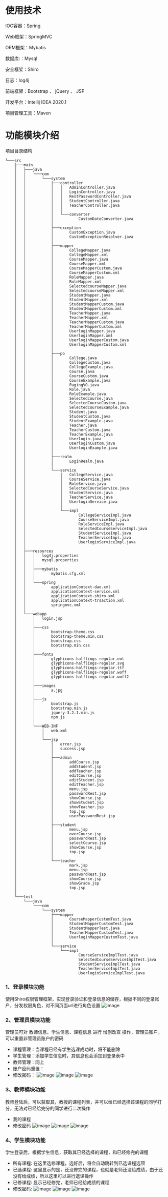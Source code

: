 
# 使用技术
IOC容器：Spring

Web框架：SpringMVC

ORM框架：Mybatis

数据库:：Mysql

安全框架：Shiro

日志：log4j

前端框架：Bootstrap 、 jQuery 、 JSP

开发平台：Intellij IDEA 2020.1

项目管理工具：Maven

# 功能模块介绍

项目目录结构

    └───src
        ├───main
        │   ├───java
        │   │   └───com
        │   │       └───system
        │   │           ├───controller
        │   │           │   │   AdminController.java
        │   │           │   │   LoginController.java
        │   │           │   │   RestPasswordController.java
        │   │           │   │   StudentController.java
        │   │           │   │   TeacherController.java
        │   │           │   │
        │   │           │   └───converter
        │   │           │           CustomDateConverter.java
        │   │           │
        │   │           ├───exception
        │   │           │       CustomException.java
        │   │           │       CustomExceptionResolver.java
        │   │           │
        │   │           ├───mapper
        │   │           │       CollegeMapper.java
        │   │           │       CollegeMapper.xml
        │   │           │       CourseMapper.java
        │   │           │       CourseMapper.xml
        │   │           │       CourseMapperCustom.java
        │   │           │       CourseMapperCustom.xml
        │   │           │       RoleMapper.java
        │   │           │       RoleMapper.xml
        │   │           │       SelectedcourseMapper.java
        │   │           │       SelectedcourseMapper.xml
        │   │           │       StudentMapper.java
        │   │           │       StudentMapper.xml
        │   │           │       StudentMapperCustom.java
        │   │           │       StudentMapperCustom.xml
        │   │           │       TeacherMapper.java
        │   │           │       TeacherMapper.xml
        │   │           │       TeacherMapperCustom.java
        │   │           │       TeacherMapperCustom.xml
        │   │           │       UserloginMapper.java
        │   │           │       UserloginMapper.xml
        │   │           │       UserloginMapperCustom.java
        │   │           │       UserloginMapperCustom.xml
        │   │           │
        │   │           ├───po
        │   │           │       College.java
        │   │           │       CollegeCustom.java
        │   │           │       CollegeExample.java
        │   │           │       Course.java
        │   │           │       CourseCustom.java
        │   │           │       CourseExample.java
        │   │           │       PagingVO.java
        │   │           │       Role.java
        │   │           │       RoleExample.java
        │   │           │       Selectedcourse.java
        │   │           │       SelectedCourseCustom.java
        │   │           │       SelectedcourseExample.java
        │   │           │       Student.java
        │   │           │       StudentCustom.java
        │   │           │       StudentExample.java
        │   │           │       Teacher.java
        │   │           │       TeacherCustom.java
        │   │           │       TeacherExample.java
        │   │           │       Userlogin.java
        │   │           │       UserloginCustom.java
        │   │           │       UserloginExample.java
        │   │           │
        │   │           ├───realm
        │   │           │       LoginRealm.java
        │   │           │
        │   │           └───service
        │   │               │   CollegeService.java
        │   │               │   CourseService.java
        │   │               │   RoleService.java
        │   │               │   SelectedCourseService.java
        │   │               │   StudentService.java
        │   │               │   TeacherService.java
        │   │               │   UserloginService.java
        │   │               │
        │   │               └───impl
        │   │                       CollegeServiceImpl.java
        │   │                       CourseServiceImpl.java
        │   │                       RoleServiceImpl.java
        │   │                       SelectedCourseServiceImpl.java
        │   │                       StudentServiceImpl.java
        │   │                       TeacherServiceImpl.java
        │   │                       UserloginServiceImpl.java
        │   │
        │   ├───resources
        │   │   │   log4j.properties
        │   │   │   mysql.properties
        │   │   │
        │   │   ├───mybatis
        │   │   │       mybatis.cfg.xml
        │   │   │
        │   │   └───spring
        │   │           applicationContext-dao.xml
        │   │           applicationContext-service.xml
        │   │           applicationContext-shiro.xml
        │   │           applicationContext-trsaction.xml
        │   │           springmvc.xml
        │   │
        │   └───webapp
        │       │   login.jsp
        │       │
        │       ├───css
        │       │       bootstrap-theme.css
        │       │       bootstrap-theme.min.css
        │       │       bootstrap.css
        │       │       bootstrap.min.css
        │       │
        │       ├───fonts
        │       │       glyphicons-halflings-regular.eot
        │       │       glyphicons-halflings-regular.svg
        │       │       glyphicons-halflings-regular.ttf
        │       │       glyphicons-halflings-regular.woff
        │       │       glyphicons-halflings-regular.woff2
        │       │
        │       ├───images
        │       │       a.jpg
        │       │
        │       ├───js
        │       │       bootstrap.js
        │       │       bootstrap.min.js
        │       │       jquery-3.2.1.min.js
        │       │       npm.js
        │       │
        │       └───WEB-INF
        │           │   web.xml
        │           │
        │           └───jsp
        │               │   error.jsp
        │               │   success.jsp
        │               │
        │               ├───admin
        │               │       addCourse.jsp
        │               │       addStudent.jsp
        │               │       addTeacher.jsp
        │               │       editCourse.jsp
        │               │       editStudent.jsp
        │               │       editTeacher.jsp
        │               │       menu.jsp
        │               │       passwordRest.jsp
        │               │       showCourse.jsp
        │               │       showStudent.jsp
        │               │       showTeacher.jsp
        │               │       top.jsp
        │               │       userPasswordRest.jsp
        │               │
        │               ├───student
        │               │       menu.jsp
        │               │       overCourse.jsp
        │               │       passwordRest.jsp
        │               │       selectCourse.jsp
        │               │       showCourse.jsp
        │               │       top.jsp
        │               │
        │               └───teacher
        │                       mark.jsp
        │                       menu.jsp
        │                       passwordRest.jsp
        │                       showCourse.jsp
        │                       showGrade.jsp
        │                       top.jsp
        │
        └───test
            └───java
                └───com
                    └───system
                        ├───mapper
                        │       CourseMapperCustomTest.java
                        │       StudentMapperCustomTest.java
                        │       StudentMapperTest.java
                        │       TeacherMapperCustomTest.java
                        │       UserloginMapperCustomTest.java
                        │
                        └───service
                            └───impl
                                    CourseServiceImplTest.java
                                    SelectedCourseServiceImplTest.java
                                    StudentServiceImplTest.java
                                    TeacherServiceImplTest.java
                                    UserloginServiceImplTest.java
    
    
 
### 1、登录模块功能
使用Shiro权限管理框架，实现登录验证和登录信息的储存，根据不同的登录账户，分发权限角色，对不同页面url进行角色设置
![image](http://imgsrc.baidu.com/forum/pic/item/5a8d9e1c8701a18b1ea553e4942f07082938fead.jpg)
### 2、管理员模块功能
管理员可对 教师信息、学生信息、课程信息 进行 增删改查 操作，管理员账户，可以重置非管理员账户的密码
* 课程管理：当课程已经有学生选课成功时，将不能删除
* 学生管理：添加学生信息时，其信息也会添加到登录表中
* 教师管理：同上
* 账户密码重置：
* 修改密码：
![image](http://imgsrc.baidu.com/forum/pic/item/96499412c8fcc3ce82d37e989845d688d53f20e7.jpg)
![image](http://imgsrc.baidu.com/forum/pic/item/e8829bfd5266d0165ce22a839d2bd40734fa357f.jpg)
![image](http://imgsrc.baidu.com/forum/pic/item/004a5ef082025aafccfdca60f1edab64024f1a23.jpg)
### 3、教师模块功能
教师登陆后，可以获取其，教授的课程列表，并可以给已经选择该课程的同学打分，无法对已经给完分的同学进行二次操作
* 我的课程
* 修改密码
![image](http://imgsrc.baidu.com/forum/pic/item/db884fd9f2d3572c8f662b778013632763d0c36b.jpg)
![image](http://imgsrc.baidu.com/forum/pic/item/7e08dedeb48f8c549e49728430292df5e1fe7f58.jpg)
![image](http://imgsrc.baidu.com/forum/pic/item/7c6d7482b2b7d0a2eb88b336c1ef76094a369ab6.jpg)
### 4、学生模块功能
学生登录后，根据学生信息，获取其已经选择的课程，和已经修完的课程
* 所有课程: 在这里选修课程，选好后，将会自动跳转到已选课程选项
* 已选课程: 这里显示的是，还没修完的课程，也就是老师还没给成绩，由于还没有给成绩，所以这里可以进行退课操作
* 已修课程: 显示已经修完，老师已经给成绩的课程
* 修改密码:
![image](http://imgsrc.baidu.com/forum/pic/item/8f86a0b1cb1349541f345ecf5c4e9258d0094ac8.jpg)
![image](http://imgsrc.baidu.com/forum/pic/item/4f0822b30f2442a7871a4b0edb43ad4bd01302da.jpg)
![image](http://imgsrc.baidu.com/forum/pic/item/821ad6f2b21193136cb8481b6f380cd790238d78.jpg)
